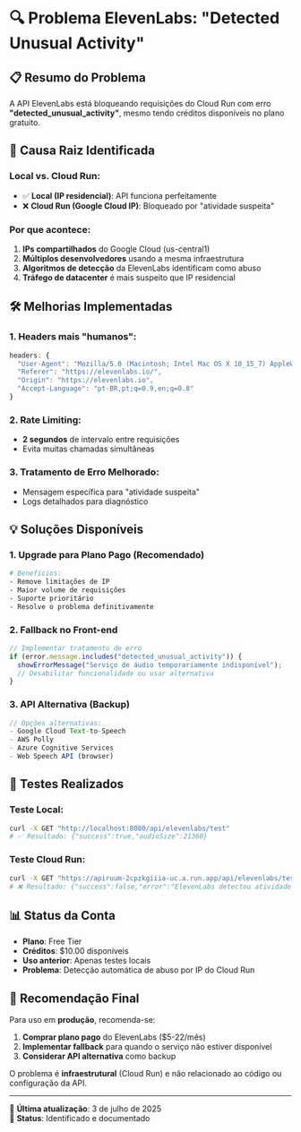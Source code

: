 # 🔍 Problema ElevenLabs: "Detected Unusual Activity"

## 📋 **Resumo do Problema**

A API ElevenLabs está bloqueando requisições do Cloud Run com erro **"detected_unusual_activity"**, mesmo tendo créditos disponíveis no plano gratuito.

## 🎯 **Causa Raiz Identificada**

### **Local vs. Cloud Run:**
- ✅ **Local (IP residencial)**: API funciona perfeitamente
- ❌ **Cloud Run (Google Cloud IP)**: Bloqueado por "atividade suspeita"

### **Por que acontece:**
1. **IPs compartilhados** do Google Cloud (us-central1)
2. **Múltiplos desenvolvedores** usando a mesma infraestrutura
3. **Algoritmos de detecção** da ElevenLabs identificam como abuso
4. **Tráfego de datacenter** é mais suspeito que IP residencial

## 🛠️ **Melhorias Implementadas**

### **1. Headers mais "humanos":**
```javascript
headers: {
  "User-Agent": "Mozilla/5.0 (Macintosh; Intel Mac OS X 10_15_7) AppleWebKit/537.36",
  "Referer": "https://elevenlabs.io/",
  "Origin": "https://elevenlabs.io",
  "Accept-Language": "pt-BR,pt;q=0.9,en;q=0.8"
}
```

### **2. Rate Limiting:**
- **2 segundos** de intervalo entre requisições
- Evita muitas chamadas simultâneas

### **3. Tratamento de Erro Melhorado:**
- Mensagem específica para "atividade suspeita"
- Logs detalhados para diagnóstico

## 💡 **Soluções Disponíveis**

### **1. Upgrade para Plano Pago (Recomendado)**
```bash
# Benefícios:
- Remove limitações de IP
- Maior volume de requisições
- Suporte prioritário
- Resolve o problema definitivamente
```

### **2. Fallback no Front-end**
```javascript
// Implementar tratamento de erro
if (error.message.includes("detected_unusual_activity")) {
  showErrorMessage("Serviço de áudio temporariamente indisponível");
  // Desabilitar funcionalidade ou usar alternativa
}
```

### **3. API Alternativa (Backup)**
```javascript
// Opções alternativas:
- Google Cloud Text-to-Speech
- AWS Polly
- Azure Cognitive Services
- Web Speech API (browser)
```

## 🧪 **Testes Realizados**

### **Teste Local:**
```bash
curl -X GET "http://localhost:8080/api/elevenlabs/test"
# ✅ Resultado: {"success":true,"audioSize":21360}
```

### **Teste Cloud Run:**
```bash
curl -X GET "https://apiruum-2cpzkgiiia-uc.a.run.app/api/elevenlabs/test"
# ❌ Resultado: {"success":false,"error":"ElevenLabs detectou atividade suspeita"}
```

## 📊 **Status da Conta**

- **Plano**: Free Tier
- **Créditos**: $10.00 disponíveis
- **Uso anterior**: Apenas testes locais
- **Problema**: Detecção automática de abuso por IP do Cloud Run

## 🎯 **Recomendação Final**

Para uso em **produção**, recomenda-se:

1. **Comprar plano pago** do ElevenLabs ($5-22/mês)
2. **Implementar fallback** para quando o serviço não estiver disponível
3. **Considerar API alternativa** como backup

O problema é **infraestrutural** (Cloud Run) e não relacionado ao código ou configuração da API.

---

📅 **Última atualização**: 3 de julho de 2025  
🔧 **Status**: Identificado e documentado
